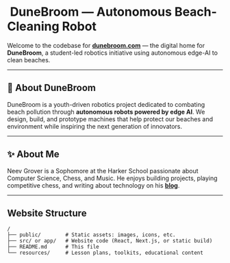# ​ DuneBroom — Autonomous Beach-Cleaning Robot

Welcome to the codebase for **[dunebroom.com](https://dunebroom.com)** — the digital home for **DuneBroom**, a student-led robotics initiative using autonomous edge-AI to clean beaches.

---

## 🧹 About DuneBroom

DuneBroom is a youth-driven robotics project dedicated to combating beach pollution through **autonomous robots powered by edge AI**. We design, build, and prototype machines that help protect our beaches and environment while inspiring the next generation of innovators.

---

## ✨ About Me

Neev Grover is a Sophomore at the Harker School passionate about Computer Science, Chess, and Music. He enjoys building projects, playing competitive chess, and writing about technology on his **[blog](https://techunpacked.substack.com)**.

---

## Website Structure

```plaintext
/
├── public/        # Static assets: images, icons, etc.
├── src/ or app/   # Website code (React, Next.js, or static build)
├── README.md      # This file
└── resources/     # Lesson plans, toolkits, educational content
```
